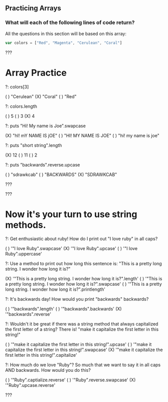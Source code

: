 ## Practicing Arrays

### What will each of the following lines of code return?

All the questions in this section will be based on this array:
```js
var colors = ["Red", "Magenta", "Cerulean", "Coral"]
```

???

# Array Practice

?: colors[3]

( ) "Cerulean"
(X) "Coral"
( ) "Red"

?: colors.length

( ) 5
( ) 3
(X) 4

?: puts "Hi! My name is Joe".swapcase

(X) "hI! mY NAME IS jOE"
( ) "HI! MY NAME IS JOE"
( ) "hi! my name is joe"


?: puts "short string".length

(X) 12
( ) 11
( ) 2


?: puts "backwards".reverse.upcase

( ) "sdrawkcab"
( ) "BACKWARDS"
(X) "SDRAWKCAB"

???

???

# Now it's your turn to use string methods. 

?: Get enthusiastic about ruby! How do I print out "I love ruby" in all caps?

( ) '"I love Ruby".swapcase'
(X) '"I love Ruby".upcase'
( ) '"I love Ruby".uppercase'

?: Use a method to print out how long this sentence is: "This is a pretty long string. I wonder how long it is?"
 
(X) '"This is a pretty long string. I wonder how long it is?".length'
( ) '"This is a pretty long string. I wonder how long it is?".swapcase'
( ) '"This is a pretty long string. I wonder how long it is?".printlength'

?: It's backwards day! How would you print "backwards" backwards?

( ) '"backwards".length'
( ) '"backwards".backwards'
(X) '"backwards".reverse'

?: Wouldn't it be great if there was a string method that always capitalized the first letter of a string? There is! "make it capitalize the first letter in this string!"

( ) '"make it capitalize the first letter in this string!".upcase'
( ) '"make it capitalize the first letter in this string!".swapcase'
(X) '"make it capitalize the first letter in this string!".capitalize'

?: How much do we love "Ruby"? So much that we want to say it in all caps AND backwards. How would you do this?

( ) '"Ruby".captialize.reverse'
( ) '"Ruby".reverse.swapcase'
(X) '"Ruby".upcase.reverse'

???